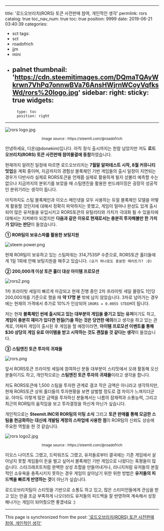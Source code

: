 
---
title: '로드오브리치(RORS) 토큰 사전판매 참여, 개인적인 생각'
permlink: rors
catalog: true
toc_nav_num: true
toc: true
position: 9999
date: 2019-06-21 03:40:39
categories:
- sct
tags:
- sct
- roadofrich
- jjm
- mini
- palnet
thumbnail: 'https://cdn.steemitimages.com/DQmaTQAyWkrwn7VhPq7onnwBVa76AnsHWjrnWCoyVqfksWd/rors%20logo.jpg'
sidebar:
    right:
        sticky: true
widgets:
    -
        type: toc
        position: right
---


![rors logo.jpg](https://cdn.steemitimages.com/DQmaTQAyWkrwn7VhPq7onnwBVa76AnsHWjrnWCoyVqfksWd/rors%20logo.jpg)
<center><sub> Image source : https://steemit.com/@roadofrich</sub></center>

안녕하세요, 디온(@donekim)입니다. 아직 정식 출시까지는 한참 남았지만 저도 **로드오브리치(RORS) 토큰 사전판매 참여물결에 동참**하였습니다. 

현재까지 알려진 일정에 따르면 로드오브리치는 **7월말 알파테스트 시작, 8월 커뮤니티 밋업**을 계획 중이며, 지금까지의 경험상 블록체인 기반 게임들의 출시 일정이 지연되는 경우가 다반사라 실제로 RORS토큰을 언제쯤 실제로 활용하게 될지 섣불리 예측할 수는 없으나 지금까지의 분위기를 보았을 때 스팀엔진을 활용한 펀드레이징은 굉장히 성공적인 분위기라는 생각이 듭니다.

아직까지도 스팀 블록체인과 이오스 메인넷을 모두 사용하는 듀얼 블록체인 모델을 어떻게 활용할 것인지에 대해서 정확히 파악하지는 못했고, 게임이 얼마나 완성도 있게 출시되어 많은 유저들을 유입시키고 RORS토큰의 유틸리티와 가치가 극대화 될 수 있을지에 대해서는 지켜봐야 되겠지만 **다음과 같은 이유로 현재로서는 충분히 투자해볼만 한 가치가 있다는 판단**이 들었습니다. 

**① ROR팀의 보유스파를 활용한 보팅지원**

![steem power.png](https://cdn.steemitimages.com/DQmTxuVSNiRRXcRFok6HTQbv4qTj6NLE8fHkWgz45FaFVZy/steem%20power.png)

현재 ROR팀이 보유하고 있는 스팀파워는 314,753SP 수준으로, RORS토큰 홀더들에게 1일 1회에 안해 보팅지원을 해주고 있습니다. `(요거 하나로도 충분한 메리트가? :D)`


**② 200,000개 이상 토큰 홀더 대상 아이템 프로모션**

![rors2.png](https://cdn.steemitimages.com/DQmW4k7rYkJEYaFFDp5P4Dtbv3iLvViYt8BxKTazUJG4P4s/rors2.png)

1차 프라이빗 세일이 빠르게 마감되고 현재 진행 중인 2차 프라이빗 세일 물량도 1인당 200,000개를 기준으로 했을 때 **약 17명 분** 밖에 남지 않았습니다. 3차로 넘어가는 경우에는 현재의 가격에서 추가로 10%가 인상되어 `1RORS = 0.0055 STEEM`이 됩니다. 

저는 현재 **블록체인 씬에 출시되고 있는 대부분의 게임을 즐기고 있는 유저**이기도 하고, **게임이 충분히 재미가 있다면 현질(?)을 하는 것은 당연한 예의**라고 생각을 하고 있는 관계로, 어짜피 게임이 출시된 후 게임을 할 예정이라면, **아이템 프로모션 이벤트를 통해 $30 상당의 게임 유료 아이템을 받고 시작하는 것도 괜찮을 것 같다는 생각**이 들었습니다. 

**③ 스팀엔진 토큰 투자의 귀재들**

![rors.png](https://cdn.steemitimages.com/DQmU48FWsm4cuuhwYqg5rpL5GYU7BgeqCMXSFzrpwk47osK/rors.png)

앞서 RORS토큰 프라이빗 세일에 참여하신 분들 대부분이 스티밋에서 오래 활동해 오신 분들이기도 하고, 개인적으로는 **스팀엔진 토큰 투자의 귀재들**이라고 생각을 합니다. 

저도 RORS토큰에 1,500 스팀을 투자한 관계로 결코 작은 금액은 아니라고 생각하지만, 현재 RORS토큰 상위 홀더들의 투자현황을 보면 살벌할 정도로 갭 차이가 느껴지더군요. 아마도 이렇게 많은 금액을 투자하신 분들께서는 나름의 잠재력과 소통능력, 그리고 최근의 ROR팀의 움직임을 보고 투자결정을 하신게 아닌가 싶습니다.

개인적으로는 **Steemit.INC와 ROR팀의 미팅 소식** 그리고 **토큰 판매를 통해 모금한 스팀을 현금화하는 대신에 개발팀 계정의 스파업에 사용한 점**이 ROR팀의 신뢰도 상승에 주요한 역할을 한 것 같습니다.


![rors logo2.jpg](https://cdn.steemitimages.com/DQmSRTiWfsk35VeryC9WsQE29TaPd8btuV1A9AXXGsZXoTX/rors%20logo2.jpg)
<center><sub> Image source : https://steemit.com/@roadofrich</sub></center>

이오스 나이츠도 그랬고, 드럭워즈도 그랬고, 유저들로부터 결국에는 기존 게임에서 살아남지 못할 게임들이 돈을 벌고 싶어서 블록체인 기반 게임으로 나왔다는 혹평들이 많습니다. 스타크래프트처럼 완벽한 상성 조합을 만들어내거나, 리니지처럼 유저들의 본질적인 소유욕을 충족시키지 못하는 경우 게임이 살아남기 위한 위한 방법은 **유저들의 피드백을 빠르게 반영하는 것**이 아닌가 싶습니다. 

로드오브리치팀이 스티밋을 기반으로 소통도 하고 있고, 많은 스티미언들에게 관심을 받고 있는 만큼 조금 부족하게 나오더라도 유저들의 피드백을 잘 반영하여 계속해서 성장해나가는 게임이 되어줬으면 좋겠네요 :)

- - -

This page is synchronized from the post: ['로드오브리치(RORS) 토큰 사전판매 참여, 개인적인 생각'](https://steemit.com/@donekim/rors)
